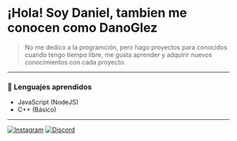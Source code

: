 # ¡Hola! Soy Daniel, tambien me conocen como DanoGlez
> No me dedico a la programción, pero hago proyectos para conocidos cuando tengo tiempo libre, me gusta aprender y adquirir nuevos conocimientos con cada proyecto.

---

### 🔩 Lenguajes aprendidos
- JavaScript (NodeJS)
- C++ (Básico)

---
[![Instagram](https://img.shields.io/instagram/follow/danieldaarias?logo=instagram&logoColor=white&color=violet&label=Instagram&style=for-the-badge)](https://instagram.com/danieldaarias)
[![Discord](https://img.shields.io/discord/1130794726346465292?logo=discord&logoColor=white&color=violet&label=Discord&style=for-the-badge)](https://discord.gg/u7sAMDuFAK)

